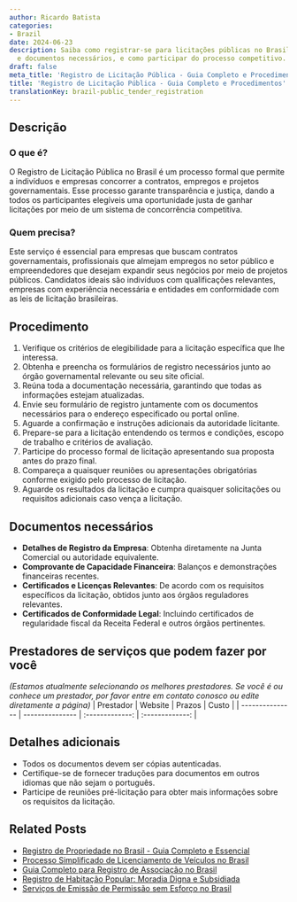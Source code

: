 ```yaml
---
author: Ricardo Batista
categories:
- Brazil
date: 2024-06-23
description: Saiba como registrar-se para licitações públicas no Brasil, os requisitos
  e documentos necessários, e como participar do processo competitivo.
draft: false
meta_title: 'Registro de Licitação Pública - Guia Completo e Procedimentos'
title: 'Registro de Licitação Pública - Guia Completo e Procedimentos'
translationKey: brazil-public_tender_registration
---
```




## Descrição
### O que é?
O Registro de Licitação Pública no Brasil é um processo formal que permite a indivíduos e empresas concorrer a contratos, empregos e projetos governamentais. Esse processo garante transparência e justiça, dando a todos os participantes elegíveis uma oportunidade justa de ganhar licitações por meio de um sistema de concorrência competitiva.

### Quem precisa?
Este serviço é essencial para empresas que buscam contratos governamentais, profissionais que almejam empregos no setor público e empreendedores que desejam expandir seus negócios por meio de projetos públicos. Candidatos ideais são indivíduos com qualificações relevantes, empresas com experiência necessária e entidades em conformidade com as leis de licitação brasileiras.

## Procedimento

1. Verifique os critérios de elegibilidade para a licitação específica que lhe interessa.
2. Obtenha e preencha os formulários de registro necessários junto ao órgão governamental relevante ou seu site oficial.
3. Reúna toda a documentação necessária, garantindo que todas as informações estejam atualizadas.
4. Envie seu formulário de registro juntamente com os documentos necessários para o endereço especificado ou portal online.
5. Aguarde a confirmação e instruções adicionais da autoridade licitante.
6. Prepare-se para a licitação entendendo os termos e condições, escopo de trabalho e critérios de avaliação.
7. Participe do processo formal de licitação apresentando sua proposta antes do prazo final.
8. Compareça a quaisquer reuniões ou apresentações obrigatórias conforme exigido pelo processo de licitação.
9. Aguarde os resultados da licitação e cumpra quaisquer solicitações ou requisitos adicionais caso vença a licitação.

## Documentos necessários

- **Detalhes de Registro da Empresa**: Obtenha diretamente na Junta Comercial ou autoridade equivalente.
- **Comprovante de Capacidade Financeira**: Balanços e demonstrações financeiras recentes.
- **Certificados e Licenças Relevantes**: De acordo com os requisitos específicos da licitação, obtidos junto aos órgãos reguladores relevantes.
- **Certificados de Conformidade Legal**: Incluindo certificados de regularidade fiscal da Receita Federal e outros órgãos pertinentes.

## Prestadores de serviços que podem fazer por você
_(Estamos atualmente selecionando os melhores prestadores. Se você é ou conhece um prestador, por favor entre em contato conosco ou edite diretamente a página)_
| Prestador       |     Website     |     Prazos       |       Custo      |
| --------------- | --------------- |  :-------------: | :-------------: |

## Detalhes adicionais

- Todos os documentos devem ser cópias autenticadas.
- Certifique-se de fornecer traduções para documentos em outros idiomas que não sejam o português.
- Participe de reuniões pré-licitação para obter mais informações sobre os requisitos da licitação.
## Related Posts

- [Registro de Propriedade no Brasil - Guia Completo e Essencial](https://tramitit.com/portuguese/guides/brazil/registro_de_imóveis/)
- [Processo Simplificado de Licenciamento de Veículos no Brasil](https://tramitit.com/portuguese/guides/brazil/licenciamento_de_veículo/)
- [Guia Completo para Registro de Associação no Brasil](https://tramitit.com/portuguese/guides/brazil/registro_de_associação/)
- [Registro de Habitação Popular: Moradia Digna e Subsidiada](https://tramitit.com/portuguese/guides/brazil/cadastro_para_habitação_popular/)
- [Serviços de Emissão de Permissão sem Esforço no Brasil](https://tramitit.com/portuguese/guides/brazil/emissão_de_alvará/)